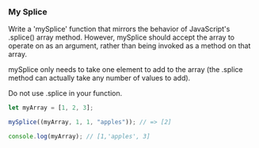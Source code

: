 ### My Splice

Write a 'mySplice' function that mirrors the behavior of JavaScript's .splice()
array method. However, mySplice should accept the array to operate on as an
argument, rather than being invoked as a method on that array.

mySplice only needs to take one element to add to the array (the .splice method
can actually take any number of values to add).

Do not use .splice in your function.

```javascript
let myArray = [1, 2, 3];

mySplice((myArray, 1, 1, "apples")); // => [2]

console.log(myArray); // [1,'apples', 3]
```
